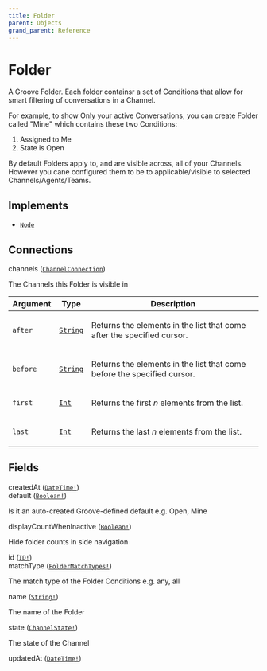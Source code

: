```yaml
---
title: Folder
parent: Objects
grand_parent: Reference
---
```


# Folder

A Groove Folder. Each folder containsr a set of Conditions that allow for
smart filtering of conversations in a Channel.

For example, to show Only your active Conversations, you can create
Folder called "Mine" which contains these two Conditions:
  1. Assigned to Me
  2. State is Open

By default Folders apply to, and are visible across, all of your Channels.
However you cane configured them to be to applicable/visible to selected
Channels/Agents/Teams.

## Implements

- <code><a href="/docs/reference/interface/node">Node</a></code>

## Connections

<div class="field-entry ">
  <span id="channels" class="field-name connection-name anchored">channels (<code><a href="/docs/reference/connection_type/channel/channel_connection">ChannelConnection</a></code>)</span>

  <div class="description-wrapper">
   <p>The Channels this Folder is visible in</p>
     <table class="arguments">
  <thead>
  <tr>
    <th>Argument</th>
    <th>Type</th>
    <th>Description</th>
  </tr>
  </thead>
  <tbody>

  <tr>
  <td><code class="anchored">after</code></td>
  <td>
    <code><a href="/docs/reference/scalar/string">String</a></code>
  </td>
  <td>
    <p>Returns the elements in the list that come after the specified cursor.</p>
   </td>
  </tr>

  <tr>
  <td><code class="anchored">before</code></td>
  <td>
    <code><a href="/docs/reference/scalar/string">String</a></code>
  </td>
  <td>
    <p>Returns the elements in the list that come before the specified cursor.</p>
   </td>
  </tr>

  <tr>
  <td><code class="anchored">first</code></td>
  <td>
    <code><a href="/docs/reference/scalar/int">Int</a></code>
  </td>
  <td>
    <p>Returns the first <em>n</em> elements from the list.</p>
   </td>
  </tr>

  <tr>
  <td><code class="anchored">last</code></td>
  <td>
    <code><a href="/docs/reference/scalar/int">Int</a></code>
  </td>
  <td>
    <p>Returns the last <em>n</em> elements from the list.</p>
   </td>
  </tr>

  </tbody>
</table>

  </div>
</div>

## Fields

<div class="field-entry ">
  <span id="created_at" class="field-name anchored">createdAt (<code><a href="/docs/reference/scalar/date_time">DateTime!</a></code>)</span>

  <div class="description-wrapper">

  </div>
</div>

<div class="field-entry ">
  <span id="default" class="field-name anchored">default (<code><a href="/docs/reference/scalar/boolean">Boolean!</a></code>)</span>

  <div class="description-wrapper">
   <p>Is it an auto-created Groove-defined default e.g. Open, Mine</p>

  </div>
</div>

<div class="field-entry ">
  <span id="display_count_when_inactive" class="field-name anchored">displayCountWhenInactive (<code><a href="/docs/reference/scalar/boolean">Boolean!</a></code>)</span>

  <div class="description-wrapper">
   <p>Hide folder counts in side navigation</p>

  </div>
</div>

<div class="field-entry ">
  <span id="id" class="field-name anchored">id (<code><a href="/docs/reference/scalar/id">ID!</a></code>)</span>

  <div class="description-wrapper">

  </div>
</div>

<div class="field-entry ">
  <span id="match_type" class="field-name anchored">matchType (<code><a href="/docs/reference/enum/folder_match_types">FolderMatchTypes!</a></code>)</span>

  <div class="description-wrapper">
   <p>The match type of the Folder Conditions e.g. any, all</p>

  </div>
</div>

<div class="field-entry ">
  <span id="name" class="field-name anchored">name (<code><a href="/docs/reference/scalar/string">String!</a></code>)</span>

  <div class="description-wrapper">
   <p>The name of the Folder</p>

  </div>
</div>

<div class="field-entry ">
  <span id="state" class="field-name anchored">state (<code><a href="/docs/reference/enum/channel_state">ChannelState!</a></code>)</span>

  <div class="description-wrapper">
   <p>The state of the Channel</p>

  </div>
</div>

<div class="field-entry ">
  <span id="updated_at" class="field-name anchored">updatedAt (<code><a href="/docs/reference/scalar/date_time">DateTime!</a></code>)</span>

  <div class="description-wrapper">

  </div>
</div>

